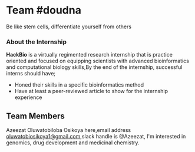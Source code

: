 # Team #doudna
Be like stem cells, differentiate yourself from others

### About the Internship
**HackBio** is a virtually regimented research internship that is practice oriented and focused on equipping scientists with advanced bioinformatics and computational biology skills,By the end of the internship, successful interns should have;
- Honed their skills in a specific bioinformatics method
- Have at least a peer-reviewed article to show for the internship experience

## Team Members
Azeezat Oluwatobiloba Osikoya here,email address oluwatobiosikoya1@gmail.com,slack handle is @Azeezat, I'm interested in genomics, drug development and medicinal chemistry. 
